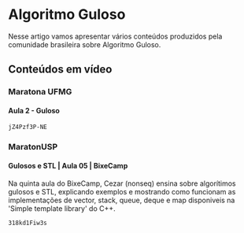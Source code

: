 # Algoritmo Guloso

Nesse artigo vamos apresentar vários conteúdos produzidos pela comunidade brasileira sobre Algoritmo Guloso.

## Conteúdos em vídeo

### Maratona UFMG

#### Aula 2 - Guloso

```youtube
jZ4Pzf3P-NE
```

### MaratonUSP

#### Gulosos e STL | Aula 05 | BixeCamp

Na quinta aula do BixeCamp, Cezar (nonseq) ensina sobre algorítimos gulosos e STL, explicando exemplos e mostrando como funcionam as implementações de vector, stack, queue, deque e map disponiveis na 'Simple template library' do C++.

```youtube
318kd1Fiw3s
```